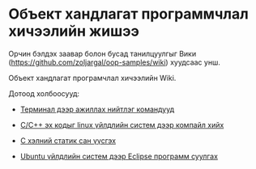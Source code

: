 # Объект хандлагат программчлал хичээлийн жишээ

Орчин бэлдэх заавар болон бусад танилцуулгыг Вики (https://github.com/zoljargal/oop-samples/wiki) хуудсаас унш.

Объект хандлагат програмчлал хичээлийн Wiki. 

Дотоод холбоосууд:

* [Терминал дээр ажиллах нийтлэг командууд](/doc-terminal.md)

* [C/C++ эх кодыг linux үйлдлийн систем дээр компайл хийх](https://github.com/zoljargal/oop-samples/wiki/%D0%A2%D0%B5%D1%80%D0%BC%D0%B8%D0%BD%D0%B0%D0%BB%D1%8B%D0%BD-%D0%BD%D0%B8%D0%B9%D1%82%D0%BB%D1%8D%D0%B3-%D0%BA%D0%BE%D0%BC%D0%B0%D0%BD%D0%B4%D1%83%D1%83%D0%B4)

* [C хэлний статик сан үүсгэх](https://github.com/zoljargal/oop-samples/wiki/C-%D1%85%D1%8D%D0%BB-%D0%B4%D1%8D%D1%8D%D1%80-%D1%81%D1%82%D0%B0%D1%82%D0%B8%D0%BA-%D1%81%D0%B0%D0%BD-(static-library)-%D2%AF%D2%AF%D1%81%D0%B3%D1%8D%D1%85)

* [Ubuntu үйлдлийн систем дээр Eclipse программ суулгах](https://github.com/zoljargal/oop-samples/wiki/Ubuntu-%D2%AF%D0%B9%D0%BB%D0%B4%D0%BB%D0%B8%D0%B9%D0%BD-%D1%81%D0%B8%D1%81%D1%82%D0%B5%D0%BC-%D0%B4%D1%8D%D1%8D%D1%80-Eclipse-%D0%BF%D1%80%D0%BE%D0%B3%D1%80%D0%B0%D0%BC%D0%BC-%D1%81%D1%83%D1%83%D0%BB%D0%B3%D0%B0%D1%85)
